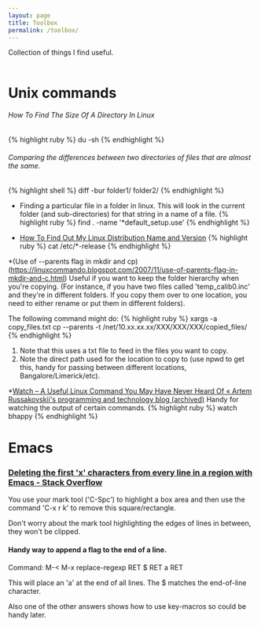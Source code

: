 ```yaml
---
layout: page
title: Toolbox
permalink: /toolbox/
---
```


Collection of things I find useful.
<br><br>

# Unix commands
###### How To Find The Size Of A Directory In Linux
{% highlight ruby %}
du -sh
{% endhighlight %}

###### Comparing the differences between two directories of files that are almost the same.
{% highlight shell %}
diff -bur folder1/ folder2/
{% endhighlight %}

* Finding a particular file in a folder in linux. This will look in the current folder (and sub-directories) for that string in a name of a file.
{% highlight ruby %}
find . -name '*default_setup.use'
{% endhighlight %}

* [How To Find Out My Linux Distribution Name and Version](https://www.cyberciti.biz/faq/find-linux-distribution-name-version-number/)
{% highlight ruby %}
cat /etc/*-release
{% endhighlight %}

*(Use of --parents flag in mkdir and cp)(https://linuxcommando.blogspot.com/2007/11/use-of-parents-flag-in-mkdir-and-c.html)
Useful if you want to keep the folder hierarchy when you're copying.
(For instance, if you have two files called 'temp_calib0.inc' and they're in different folders. If you copy them over to one location, you need to either rename or put them in different folders).

The following command might do:
{% highlight ruby %}
xargs -a copy_files.txt cp --parents -t /net/10.xx.xx.xx/XXX/XXX/XXX/copied_files/
{% endhighlight %}

1. Note that this uses a txt file to feed in the files you want to copy.
2. Note the direct path used for the location to copy to (use npwd to get this, handy for passing between different locations, Bangalore/Limerick/etc).

*[Watch – A Useful Linux Command You May Have Never Heard Of « Artem Russakovskii's programming and technology blog (archived)](http://beerpla.net/2007/08/04/watch-a-useful-linux-command-you-may-have-never-heard-of/)
Handy for watching the output of certain commands.
{% highlight ruby %}
watch bhappy
{% endhighlight %}

# Emacs

### [Deleting the first 'x' characters from every line in a region with Emacs - Stack Overflow](https://stackoverflow.com/questions/15929872/deleting-the-first-x-characters-from-every-line-in-a-region-with-emacs) ##
You use your mark tool ('C-Spc') to highlight a box area and then use the command 'C-x r k' to remove this square/rectangle.

Don't worry about the mark tool highlighting the edges of lines in between, they won't be clipped.



#### Handy way to append a flag to the end of a line.

Command: M-< M-x replace-regexp RET $ RET a RET

This will place an 'a' at the end of all lines. The $ matches the end-of-line character.

Also one of the other answers shows how to use key-macros so could be handy later.



